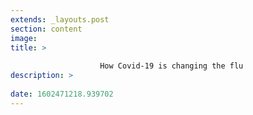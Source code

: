 ```yaml
--- 
extends: _layouts.post 
section: content 
image:  
title: > 
  
                    How Covid-19 is changing the flu                 
description: > 
   
date: 1602471218.939702 
--- 
```

